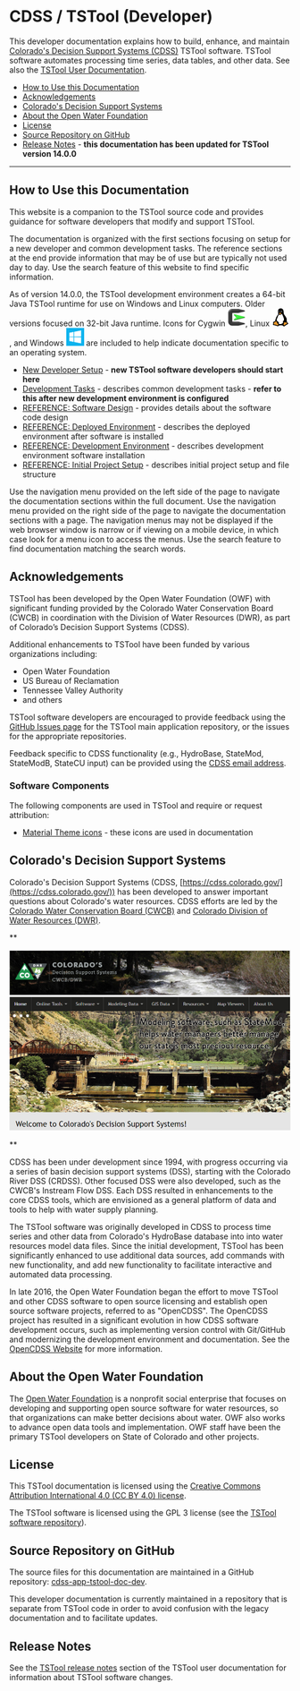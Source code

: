 # CDSS / TSTool (Developer) #

This developer documentation explains how to build, enhance, and maintain
[Colorado's Decision Support Systems (CDSS)](http://cdss.state.co.us/Pages/CDSSHome.aspx) TSTool software.
TSTool software automates processing time series, data tables, and other data.
See also the [TSTool User Documentation](https://opencdss.state.co.us/tstool/latest/doc-user/).

* [How to Use this Documentation](#how-to-use-this-documentation)
* [Acknowledgements](#acknowledgements)
* [Colorado's Decision Support Systems](#colorados-decision-support-systems)
* [About the Open Water Foundation](#about-the-open-water-foundation)
* [License](#license)
* [Source Repository on GitHub](#source-repository-on-github)
* [Release Notes](#release-notes) - **this documentation has been updated for TSTool version 14.0.0**

----------------

## How to Use this Documentation ##

This website is a companion to the TSTool source code and provides guidance for software developers that modify and
support TSTool.

The documentation is organized with the first sections focusing on setup for a new developer and common development tasks.
The reference sections at the end provide information that may be of use but are typically not used day to day.
Use the search feature of this website to find specific information.

As of version 14.0.0, the TSTool development environment creates a 64-bit Java TSTool runtime for use on Windows and Linux computers.
Older versions focused on 32-bit Java runtime.
Icons for Cygwin ![Cygwin](images/cygwin-32.png), Linux ![Linux](images/linux-32.png), and Windows ![Windows](images/windows-32.png)
are included to help indicate documentation
specific to an operating system.

* [New Developer Setup](dev-new/overview/) - **new TSTool software developers should start here**
* [Development Tasks](dev-tasks/overview/) - describes common development tasks - **refer to this after new development environment is configured**
* [REFERENCE: Software Design](software-design/overview/) - provides details about the software code design
* [REFERENCE: Deployed Environment](deployed-env/overview/) - describes the deployed environment after software is installed
* [REFERENCE: Development Environment](dev-env/overview/) - describes development environment software installation
* [REFERENCE: Initial Project Setup](project-init/overview/) - describes initial project setup and file structure

Use the navigation menu provided on the left side of the page to navigate the documentation sections within the full document.
Use the navigation menu provided on the right side of the page to navigate the documentation sections with a page.
The navigation menus may not be displayed if the web browser window is narrow or if viewing on a mobile device,
in which case look for a menu icon to access the menus.
Use the search feature to find documentation matching the search words.

## Acknowledgements

TSTool has been developed by the Open Water Foundation (OWF) with significant
funding provided by the Colorado Water Conservation Board (CWCB)
in coordination with the Division of Water Resources (DWR),
as part of Colorado’s Decision Support Systems (CDSS).

Additional enhancements to TSTool have been funded by various organizations including:

* Open Water Foundation
* US Bureau of Reclamation
* Tennessee Valley Authority
* and others

TSTool software developers are encouraged to provide feedback using the
[GitHub Issues page](https://github.com/OpenCDSS/cdss-app-tstool-main/issues)
for the TSTool main application repository,
or the issues for the appropriate repositories.

Feedback specific to CDSS functionality (e.g.,
HydroBase, StateMod, StateModB, StateCU input)
can be provided using the [CDSS email address](mailto:DNR_OpenCDSS@state.co.us).

### Software Components

The following components are used in TSTool and require or request attribution:

* [Material Theme icons](https://material.io/icons/) - these icons are used in documentation

## Colorado's Decision Support Systems ##

Colorado's Decision Support Systems (CDSS, [https://cdss.colorado.gov/](https://cdss.colorado.gov/))
has been developed to answer important questions about Colorado's water resources.
CDSS efforts are led by the [Colorado Water Conservation Board (CWCB)](https://cwcb.colorado.gov/)
and [Colorado Division of Water Resources (DWR)](https://dwr.colorado.gov/).

**<p style="text-align: center;">
![CDSS Website](index-images/CDSS-website.png)
</p>**

CDSS has been under development since 1994, with progress occurring via a series of basin
decision support systems (DSS), starting with the Colorado River DSS (CRDSS).
Other focused DSS were also developed, such as the CWCB's Instream Flow DSS.
Each DSS resulted in enhancements to the core CDSS tools,
which are envisioned as a general platform of data and tools to help with water supply planning.

The TSTool software was originally developed in CDSS to process time series and other data
from Colorado's HydroBase database into into water resources model data files.
Since the initial development, TSTool has been significantly enhanced to use additional data sources,
add commands with new functionality, and add new functionality to facilitate interactive
and automated data processing.

In late 2016, the Open Water Foundation began the effort to move TSTool and other CDSS software to open source licensing
and establish open source software projects, referred to as "OpenCDSS".
The OpenCDSS project has resulted in a significant evolution in how CDSS software development occurs,
such as implementing version control with Git/GitHub and modernizing the development environment and documentation.
See the [OpenCDSS Website](https://opencdss.state.co.us/opencdss/) for more information.

## About the Open Water Foundation ##

The [Open Water Foundation](https://openwaterfoundation.org) is a nonprofit social enterprise that focuses
on developing and supporting open source software for water resources,
so that organizations can make better decisions about water.
OWF also works to advance open data tools and implementation.
OWF staff have been the primary TSTool developers on State of Colorado and other projects.

## License ##

This TSTool documentation is licensed using the
[Creative Commons Attribution International 4.0 (CC BY 4.0) license](https://creativecommons.org/licenses/by/4.0/).

The TSTool software is licensed using the GPL 3 license (see the
[TSTool software repository](https://github.com/OpenCDSS/cdss-app-tstool-main)).

## Source Repository on GitHub ##

The source files for this documentation are maintained in a GitHub repository:
[cdss-app-tstool-doc-dev](https://github.com/OpenCDSS/cdss-app-tstool-doc-dev).

This developer documentation is currently maintained in a repository that is separate from TSTool code
in order to avoid confusion with the legacy documentation and to facilitate updates.

## Release Notes ##

See the [TSTool release notes](http://opencdss.state.co.us/tstool/latest/doc-user/appendix-release-notes/release-notes/)
section of the TSTool user documentation for information about TSTool software changes.
